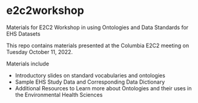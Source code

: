 # e2c2workshop
Materials for E2C2 Workshop in using Ontologies and Data Standards for  EHS Datasets

This repo contains materials presented at the Columbia E2C2 meeting on Tuesday October 11, 2022.

Materials include
  * Introductory slides on standard vocabularies and ontologies
  * Sample EHS Study Data and Corresponding Data Dictionary
  * Additional Resources to Learn more about Ontologies and their uses in the Environmental Health Sciences
